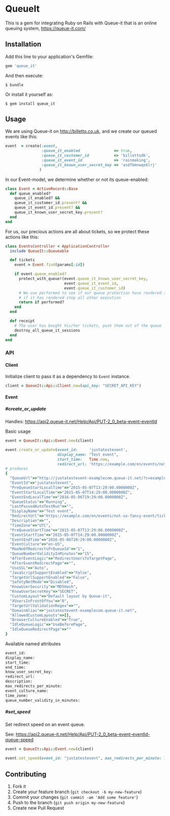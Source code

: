 # QueueIt

This is a gem for integrating Ruby on Rails with Queue-it that is an online queuing system, https://queue-it.com/

## Installation

Add this line to your application's Gemfile:

```ruby
gem 'queue_it'
```

And then execute:

```
$ bundle
```

Or install it yourself as:

```
$ gem install queue_it
```

## Usage

We are using Queue-it on http://billetto.co.uk, and we create our queued events like this:

```ruby
event  = create(:event,
                :queue_it_enabled               => true,
                :queue_it_customer_id           => 'billettodk',
                :queue_it_event_id              => 'rainmaking',
                :queue_it_known_user_secret_key => 'asdfbmnwqeklrj'
               )
```

In our Event-model, we determine whether or not its queue-enabled:

```ruby
class Event < ActiveRecord::Base
  def queue_enabled?
    queue_it_enabled? &&
    queue_it_customer_id.present? &&
    queue_it_event_id.present? &&
    queue_it_known_user_secret_key.present?
  end
end
```

For us, our precious actions are all about tickets, so we protect these actions like this:

```ruby
class EventsController < ApplicationController
  include QueueIt::Queueable

  def tickets
    event = Event.find(params[:id])

    if event.queue_enabled?
      protect_with_queue!(event.queue_it_known_user_secret_key,
                          event.queue_it_event_id,
                          event.queue_it_customer_id)
      # We use performed to see if our queue protection have rendered something,
      # if it has rendered stop all other execution
      return if performed?
    end
  end

  def receipt
    # The user has bought his/her tickets, push them out of the queue
    destroy_all_queue_it_sessions
  end
end
```

### API
#### Client

Initialize client to pass it as a dependency to `Event` instance.

``` ruby
client = QueueIt::Api::Client.new(api_key: "SECRET_API_KEY")
```

#### Event
##### #create_or_update
Handles: https://api2.queue-it.net/Help/Api/PUT-2_0_beta-event-eventId

Basic usage
``` ruby
event = QueueIt::Api::Event.new(client)

event.create_or_update(event_id:     'justatestevent',
                       display_name: "Test event",
                       start_time:   Time.now,
                       redirect_url: 'https://example.com/en/events/not-so-fancy-event/tickets')
# produces
{
  "QueueUrl"=>"http://justatestevent-examplecom.queue-it.net/?c=examplecom&e=justatestevent",
  "EventId"=>"justatestevent",
  "PreQueueStartLocalTime"=>"2015-05-07T13:29:00.0000000Z",
  "EventStartLocalTime"=>"2015-05-07T14:29:00.0000000Z",
  "EventEndLocalTime"=>"2016-05-06T19:29:00.0000000Z",
  "QueueStatus"=>"Running",
  "LastPassedAutoTestRun"=>"",
  "DisplayName"=>"Test event",
  "RedirectUrl"=>"https://example.com/en/events/not-so-fancy-event/tickets",
  "Description"=>"",
  "TimeZone"=>"UTC",
  "PreQueueStartTime"=>"2015-05-07T13:29:00.0000000Z",
  "EventStartTime"=>"2015-05-07T14:29:00.0000000Z",
  "EventEndTime"=>"2016-05-06T20:29:00.0000000Z",
  "EventCulture"=>"en-US",
  "MaxNoOfRedirectsPrQueueId"=>"1",
  "QueueNumberValidityInMinutes"=>"15",
  "AfterEventLogic"=>"RedirectUsersToTargetPage",
  "AfterEventRedirectPage"=>"",
  "UseSSL"=>"Auto",
  "JavaScriptSupportEnabled"=>"False",
  "TargetUrlSupportEnabled"=>"False",
  "SafetyNetMode"=>"Disabled",
  "KnowUserSecurity"=>"MD5Hash",
  "KnowUserSecretKey"=>"SECRET",
  "CustomLayout"=>"Default layout by Queue-it",
  "XUsersInFrontOfYou"=>"0",
  "TargetUrlValidationRegex"=>"",
  "DomainAlias"=>"justatestevent-examplecom.queue-it.net",
  "AllowedCustomLayouts"=>[],
  "BrowserCultureEnabled"=>"True",
  "IdleQueueLogic"=>"UseBeforePage",
  "IdleQueueRedirectPage"=>""
}
```

Available named attributes
``` ruby
event_id:
display_name:
start_time:
end_time:
know_user_secret_key:
redirect_url:
description:
max_redirects_per_minute:
event_culture_name:
time_zone:
queue_number_validity_in_minutes:
```

##### #set_speed

Set redirect speed on an event queue.

See: https://api2.queue-it.net/Help/Api/PUT-2_0_beta-event-eventId-queue-speed

``` ruby
event = QueueIt::Api::Event.new(client)

event.set_speed(event_id: "justatestevent", max_redirects_per_minute: 15)
```

## Contributing

1. Fork it
2. Create your feature branch (`git checkout -b my-new-feature`)
3. Commit your changes (`git commit -am 'Add some feature'`)
4. Push to the branch (`git push origin my-new-feature`)
5. Create new Pull Request
